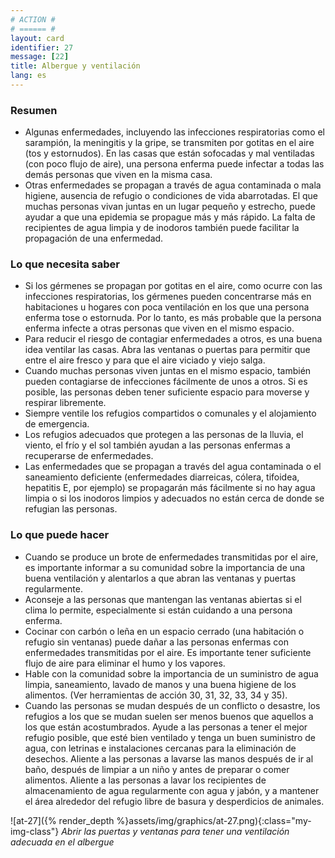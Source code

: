 ```yaml
---
# ACTION #
# ====== #
layout: card
identifier: 27
message: [22]
title: Albergue y ventilación
lang: es
---
```


### Resumen

- Algunas enfermedades, incluyendo las infecciones respiratorias como el sarampión, la meningitis y la gripe, se transmiten por gotitas en el aire (tos y estornudos). En las casas que están sofocadas y mal ventiladas (con poco flujo de aire), una persona enferma puede infectar a todas las demás personas que viven en la misma casa.
- Otras enfermedades se propagan a través de agua contaminada o mala higiene, ausencia de refugio o condiciones de vida abarrotadas. El que muchas personas vivan juntas en un lugar pequeño y estrecho, puede ayudar a que una epidemia se propague más y más rápido. La falta de recipientes de agua limpia y de inodoros también puede facilitar la propagación de una enfermedad.

### Lo que necesita saber

- Si los gérmenes se propagan por gotitas en el aire, como ocurre con las infecciones respiratorias, los gérmenes pueden concentrarse más en habitaciones u hogares con poca ventilación en los que una persona enferma tose o estornuda. Por lo tanto, es más probable que la persona enferma infecte a otras personas que viven en el mismo espacio.
- Para reducir el riesgo de contagiar enfermedades a otros, es una buena idea ventilar las casas. Abra las ventanas o puertas para permitir que entre el aire fresco y para que el aire viciado y viejo salga.
- Cuando muchas personas viven juntas en el mismo espacio, también pueden contagiarse de infecciones fácilmente de unos a otros. Si es posible, las personas deben tener suficiente espacio para moverse y respirar libremente.
- Siempre ventile los refugios compartidos o comunales y el alojamiento de emergencia.
- Los refugios adecuados que protegen a las personas de la lluvia, el viento, el frío y el sol también ayudan a las personas enfermas a recuperarse de enfermedades.
- Las enfermedades que se propagan a través del agua contaminada o el saneamiento deficiente (enfermedades diarreicas, cólera, tifoidea, hepatitis E, por ejemplo) se propagarán más fácilmente si no hay agua limpia o si los inodoros limpios y adecuados no están cerca de donde se refugian las personas.

### Lo que puede hacer

- Cuando se produce un brote de enfermedades transmitidas por el aire, es importante informar a su comunidad sobre la importancia de una buena ventilación y alentarlos a que abran las ventanas y puertas regularmente.
- Aconseje a las personas que mantengan las ventanas abiertas si el clima lo permite, especialmente si están cuidando a una persona enferma.
- Cocinar con carbón o leña en un espacio cerrado (una habitación o refugio sin ventanas) puede dañar a las personas enfermas con enfermedades transmitidas por el aire. Es importante tener suficiente flujo de aire para eliminar el humo y los vapores.
- Hable con la comunidad sobre la importancia de un suministro de agua limpia, saneamiento, lavado de manos y una buena higiene de los alimentos. (Ver herramientas de acción 30, 31, 32, 33, 34 y 35).
- Cuando las personas se mudan después de un conflicto o desastre, los refugios a los que se mudan suelen ser menos buenos que aquellos a los que están acostumbrados. Ayude a las personas a tener el mejor refugio posible, que esté bien ventilado y tenga un buen suministro de agua, con letrinas e instalaciones cercanas para la eliminación de desechos. Aliente a las personas a lavarse las manos después de ir al baño, después de limpiar a un niño y antes de preparar o comer alimentos. Aliente a las personas a lavar los recipientes de almacenamiento de agua regularmente con agua y jabón, y a mantener el área alrededor del refugio libre de basura y desperdicios de animales.

![at-27]({% render_depth %}assets/img/graphics/at-27.png){:class="my-img-class"}
*Abrir las puertas y ventanas para tener una ventilación adecuada en el albergue*
